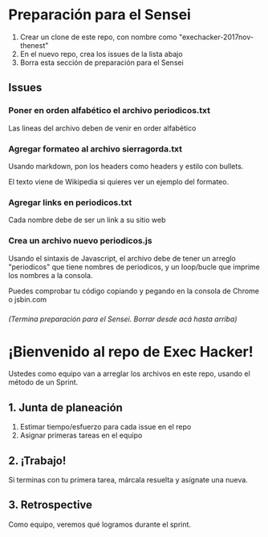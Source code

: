 # Preparación para el Sensei
1. Crear un clone de este repo, con nombre como "exechacker-2017nov-thenest"
1. En el nuevo repo, crea los issues de la lista abajo
1. Borra esta sección de preparación para el Sensei

## Issues

### Poner en orden alfabético el archivo periodicos.txt
Las lineas del archivo deben de venir en order alfabético

### Agregar formateo al archivo sierragorda.txt
Usando markdown, pon los headers como headers y estilo con bullets.

El texto viene de Wikipedia si quieres ver un ejemplo del formateo.

### Agregar links en periodicos.txt
Cada nombre debe de ser un link a su sitio web

### Crea un archivo nuevo periodicos.js
Usando el sintaxis de Javascript, el archivo debe de tener un arreglo "periodicos" que tiene nombres de periodicos, y un loop/bucle que imprime los nombres a la consola.

Puedes comprobar tu código copiando y pegando en la consola de Chrome o jsbin.com

###

*(Termina preparación para el Sensei. Borrar desde acá hasta arriba)*


# ¡Bienvenido al repo de Exec Hacker!
Ustedes como equipo van a arreglar los archivos en este repo, usando el método de un Sprint.

## 1. Junta de planeación
1. Estimar tiempo/esfuerzo para cada issue en el repo
1. Asignar primeras tareas en el equipo

## 2. ¡Trabajo!
Si terminas con tu primera tarea, márcala resuelta y asígnate una nueva.

## 3. Retrospective
Como equipo, veremos qué logramos durante el sprint.
